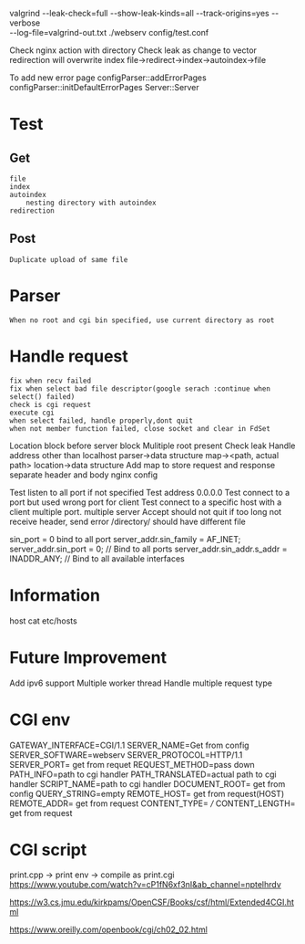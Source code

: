 valgrind --leak-check=full --show-leak-kinds=all --track-origins=yes  --verbose     
     --log-file=valgrind-out.txt          ./webserv config/test.conf

Check nginx action with directory
Check leak as change to vector
redirection will overwrite index
file->redirect->index->autoindex->file

To add new error page
    configParser::addErrorPages
    configParser::initDefaultErrorPages
    Server::Server

# Test
## Get
    file
    index
    autoindex
        nesting directory with autoindex
    redirection

## Post
    Duplicate upload of same file

# Parser 
    When no root and cgi bin specified, use current directory as root

# Handle request
    fix when recv failed
    fix when select bad file descriptor(google serach :continue when select() failed)
    check is cgi request
    execute cgi
    when select failed, handle properly,dont quit
    when not member function failed, close socket and clear in FdSet

Location block before server block
Mulitiple root present
Check leak
Handle address other than localhost
parser->data structure
    map-><path, actual path>
location->data structure
Add map to store request and response
separate header and body
nginx config


Test listen to all port if not specified
Test address 0.0.0.0
Test connect to a port but used wrong port for client
Test connect to a specific host with a client
multiple port.
multiple server
Accept should not quit
if too long not receive header, send error
/directory/ should have different file


sin_port = 0 bind to all port
server_addr.sin_family = AF_INET;
    server_addr.sin_port = 0;  // Bind to all ports
    server_addr.sin_addr.s_addr = INADDR_ANY;  // Bind to all available interfaces

# Information
host cat etc/hosts

# Future Improvement
Add ipv6 support
Multiple worker thread
Handle multiple request type


# CGI env
GATEWAY_INTERFACE=CGI/1.1
SERVER_NAME=Get from config
SERVER_SOFTWARE=webserv
SERVER_PROTOCOL=HTTP/1.1
SERVER_PORT= get from requet
REQUEST_METHOD=pass down
PATH_INFO=path to cgi handler
PATH_TRANSLATED=actual path to cgi handler
SCRIPT_NAME=path to cgi handler
DOCUMENT_ROOT= get from config
QUERY_STRING=empty
REMOTE_HOST= get from request(HOST)
REMOTE_ADDR= get from request
CONTENT_TYPE= */*
CONTENT_LENGTH= get from request

# CGI script
print.cpp -> print env -> compile as print.cgi
https://www.youtube.com/watch?v=cP1fN6xf3nI&ab_channel=nptelhrdv

https://w3.cs.jmu.edu/kirkpams/OpenCSF/Books/csf/html/Extended4CGI.html

https://www.oreilly.com/openbook/cgi/ch02_02.html